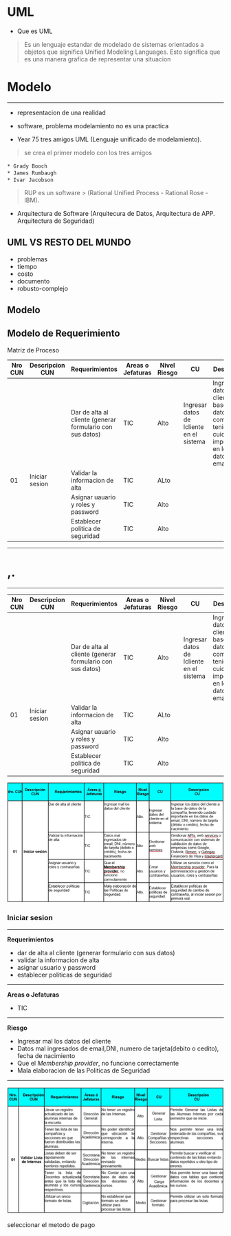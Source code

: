 # UML

* Que es UML 
> Es un lenguaje estandar de modelado de sistemas orientados a objetos que significa Unified Modeling Languages. Esto significa que es una manera grafica de representar una situacion



# Modelo
---

* representacion de una realidad
 
* software, problema modelamiento no es una practica

* Year 75 tres amigos UML (Lenguaje unificado de modelamiento).

> se crea el primer modelo  con los tres amigos

    * Grady Booch
    * James Rumbaugh
    * Ivar Jacobson

> RUP es un software > (Rational Unified Process - Rational Rose - IBM).

* Arquitectura de Software (Arquitecura de Datos, Arquitectura de APP. Arquitectura de Seguridad)

## UML VS RESTO DEL MUNDO

* problemas
* tiempo
* costo
* documento
* robusto-complejo

## Modelo

## Modelo de Requerimiento

Matriz de Proceso 

|Nro CUN|Descripcion CUN|Requerimientos|Areas o Jefaturas|Nivel Riesgo|CU|Descipcion|
|---|---|---|---|---|--|--|
|  | | Dar de alta al cliente (generar formulario con sus datos) | TIC | Alto | Ingresar datos de lcliente en el sistema | Ingresar los datos del cliente a la base de datos de la compan~ia, teniendo cuidado importante en los datos de email, DNI |  
| 01 | Iniciar sesion | Validar la informacion de alta | TIC | ALto |   |  |  
|    | | Asignar uauario y roles y password | TIC | Alto |   |  |  
|  |  | Establecer politica de seguridad | TIC | Alto |||

---
# ,.
---


|Nro CUN|Descripcion CUN|Requerimientos|Areas o Jefaturas|Nivel Riesgo|CU|Descipcion|
|---|---|---|---|---|--|--|
|  | | Dar de alta al cliente (generar formulario con sus datos) | TIC | Alto | Ingresar datos de lcliente en el sistema | Ingresar los datos del cliente a la base de datos de la compan~ia, teniendo cuidado importante en los datos de email, DNI |  
| 01 | Iniciar sesion | Validar la informacion de alta | TIC | ALto |   |  |  
|    | | Asignar uauario y roles y password | TIC | Alto |   |  |  
|  |  | Establecer politica de seguridad | TIC | Alto |||

<img src="doc/exampleR.png">

### Iniciar sesion 
---
**Requerimientos**
- dar de alta al cliente (generar formulario con sus datos)
- validar la informacion de alta
- asignar usuario y password
- establecer politicas de seguridad
---
**Areas o Jefaturas**
- TIC 
---
**Riesgo**
- Ingresar mal los datos del cliente
- Datos mal ingresados de email,DNI, numero de tarjeta(debito o cedito), fecha de nacimiento
- Que el *Membership provider*, no funcione correctamente
- Mala elaboracion de las Politicas de Seguridad
---





<img src="doc/requerimientos.png">


seleccionar el metodo de pago